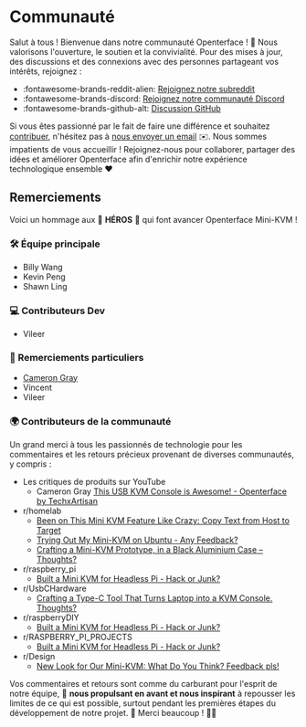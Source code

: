 # Communauté

Salut à tous ! Bienvenue dans notre communauté Openterface ! 🎉 Nous valorisons l'ouverture, le soutien et la convivialité. Pour des mises à jour, des discussions et des connexions avec des personnes partageant vos intérêts, rejoignez :

- :fontawesome-brands-reddit-alien: [Rejoignez notre subreddit](https://www.reddit.com/r/Openterface_miniKVM/)
- :fontawesome-brands-discord: [Rejoignez notre communauté Discord](https://discord.gg/sFTJD6a3R8)
- :fontawesome-brands-github-alt: [Discussion GitHub](https://github.com/TechxArtisanStudio/Openterface/discussions)

Si vous êtes passionné par le fait de faire une différence et souhaitez [contribuer](/contributing), n'hésitez pas à [nous envoyer un email](mailto:info@techxartisan.com) ✉️. Nous sommes impatients de vous accueillir ! Rejoignez-nous pour collaborer, partager des idées et améliorer Openterface afin d'enrichir notre expérience technologique ensemble ❤️

## Remerciements

Voici un hommage aux 🦸 **HÉROS** 🌟 qui font avancer Openterface Mini-KVM !

### 🛠 Équipe principale

- Billy Wang
- Kevin Peng
- Shawn Ling

### 💻 Contributeurs Dev

- Vileer

### 🌟 Remerciements particuliers

- [Cameron Gray](https://www.youtube.com/@camerongray1515)
- Vincent
- Vileer

### 🌍 Contributeurs de la communauté

Un grand merci à tous les passionnés de technologie pour les commentaires et les retours précieux provenant de diverses communautés, y compris :

- Les critiques de produits sur YouTube
    - Cameron Gray [This USB KVM Console is Awesome! - Openterface by TechxArtisan](https://youtu.be/xAEQpWyfY-c?si=sYXiFBrzTiHyIGna)
- r/homelab
    - [Been on This Mini KVM Feature Like Crazy: Copy Text from Host to Target](https://www.reddit.com/r/homelab/comments/1b2adz5/been_on_this_mini_kvm_feature_like_crazy_copy/)
    - [Trying Out My Mini-KVM on Ubuntu - Any Feedback?](https://www.reddit.com/r/homelab/comments/1ahwrl4/trying_out_my_minikvm_on_ubuntu_any_feedback/)
    - [Crafting a Mini-KVM Prototype, in a Black Aluminium Case – Thoughts?](https://www.reddit.com/r/homelab/comments/1acdfwt/crafting_a_minikvm_prototype_in_a_black_aluminium/)
- r/raspberry_pi
    - [Built a Mini KVM for Headless Pi - Hack or Junk?](https://www.reddit.com/r/raspberry_pi/comments/1avk6ik/built_a_mini_kvm_for_headless_pi_hack_or_junk/)
- r/UsbCHardware
    - [Crafting a Type-C Tool That Turns Laptop into a KVM Console. Thoughts?](https://www.reddit.com/r/UsbCHardware/comments/1bn493k/crafting_a_typec_tool_that_turns_laptop_into_a/)
- r/raspberryDIY
    - [Built a Mini KVM for Headless Pi - Hack or Junk?](https://www.reddit.com/r/raspberryDIY/comments/1avl27a/built_a_mini_kvm_for_headless_pi_hack_or_junk/)
- r/RASPBERRY_PI_PROJECTS
    - [Built a Mini KVM for Headless Pi - Hack or Junk?](https://www.reddit.com/r/RASPBERRY_PI_PROJECTS/comments/1avkqq8/built_a_mini_kvm_for_headless_pi_hack_or_junk/)
- r/Design
    - [New Look for Our Mini-KVM: What Do You Think? Feedback pls!](https://www.reddit.com/r/Design/comments/1aht6m3/new_look_for_our_minikvm_what_do_you_think/)

Vos commentaires et retours sont comme du carburant pour l'esprit de notre équipe, 🚀 **nous propulsant en avant et nous inspirant** à repousser les limites de ce qui est possible, surtout pendant les premières étapes du développement de notre projet. 🌟 Merci beaucoup ! 🙌🎉